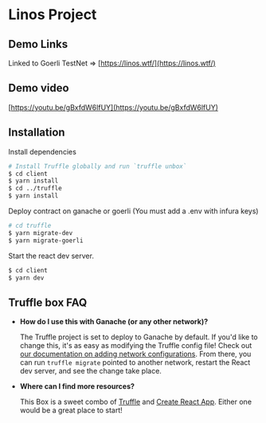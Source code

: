 # Linos Project

## Demo Links

Linked to Goerli TestNet => [https://linos.wtf/](https://linos.wtf/)

## Demo video
[https://youtu.be/gBxfdW6lfUY](https://youtu.be/gBxfdW6lfUY)


## Installation

Install dependencies

```sh
# Install Truffle globally and run `truffle unbox`
$ cd client
$ yarn install
$ cd ../truffle
$ yarn install
```

Deploy contract on ganache or goerli (You must add a .env with infura keys)

```sh
# cd truffle
$ yarn migrate-dev
$ yarn migrate-goerli
```

Start the react dev server.

```sh
$ cd client
$ yarn dev
```


## Truffle box FAQ

- __How do I use this with Ganache (or any other network)?__

  The Truffle project is set to deploy to Ganache by default. If you'd like to change this, it's as easy as modifying the Truffle config file! Check out [our documentation on adding network configurations](https://trufflesuite.com/docs/truffle/reference/configuration/#networks). From there, you can run `truffle migrate` pointed to another network, restart the React dev server, and see the change take place.

- __Where can I find more resources?__

  This Box is a sweet combo of [Truffle](https://trufflesuite.com) and [Create React App](https://create-react-app.dev). Either one would be a great place to start!
